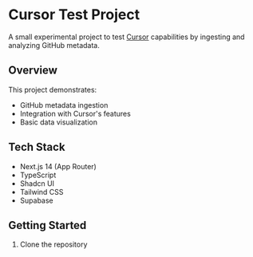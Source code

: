 # Cursor Test Project

A small experimental project to test [Cursor](https://cursor.sh/) capabilities by ingesting and analyzing GitHub metadata.

## Overview

This project demonstrates:
- GitHub metadata ingestion
- Integration with Cursor's features
- Basic data visualization

## Tech Stack

- Next.js 14 (App Router)
- TypeScript
- Shadcn UI
- Tailwind CSS
- Supabase

## Getting Started

1. Clone the repository